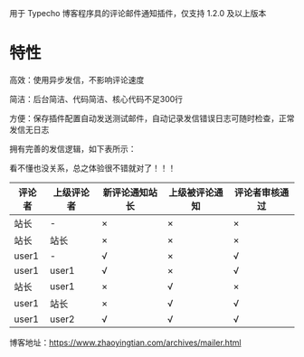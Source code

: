 用于 Typecho 博客程序具的评论邮件通知插件，仅支持 1.2.0 及以上版本

# 特性

高效：使用异步发信，不影响评论速度

简洁：后台简洁、代码简洁、核心代码不足300行

方便：保存插件配置自动发送测试邮件，自动记录发信错误日志可随时检查，正常发信无日志

拥有完善的发信逻辑，如下表所示：

看不懂也没关系，总之体验很不错就对了！！！

| 评论者 | 上级评论者 | 新评论通知站长 | 上级被评论通知 | 评论者审核通过 |
| ------ | ---------- | -------------- | -------------- | -------------- |
| 站长   | -          | ×              | ×              | ×              |
| 站长   | 站长       | ×              | ×              | ×              |
| user1  | -          | √              | ×              | √              |
| user1  | user1      | √              | ×              | √              |
| 站长   | user1      | ×              | √              | ×              |
| user1  | 站长       | ×              | √              | √              |
| user1  | user2      | √              | √              | √               |

博客地址：https://www.zhaoyingtian.com/archives/mailer.html
